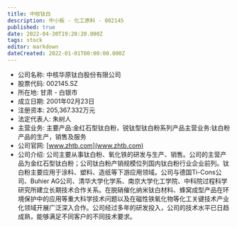 ```yaml
---
title: 中核钛白
description: 中小板 - 化工原料 - 002145
published: true
date: 2022-04-30T19:20:20.000Z
tags: stock
editor: markdown
dateCreated: 2022-01-01T00:00:00.000Z
---
```


- 公司名称: 中核华原钛白股份有限公司
- 股票代码: 002145.SZ
- 所在地: 甘肃 - 白银市
- 成立日期: 2001年02月23日
- 注册资本: 205,367.332万元
- 法定代表人: 朱树人
- 主营业务: 主要产品:金红石型钛白粉，锐钛型钛白粉系列产品主营业务:钛白粉产品的生产，销售及服务
- 公司官网: [www.zhtb.com](www.zhtb.com)
- 公司介绍: 公司主要从事钛白粉、氧化铁的研发与生产、销售。公司的主营产品为金红石型钛白粉；公司钛白粉产销规模位列国内钛白粉行业企业前列。钛白粉主要应用于涂料、塑料、造纸等下游应用领域。公司与德国Ti-Cons公司、Buhier AG公司、清华大学化学系、南京大学化工学院、中科院过程科学研究所建立长期技术合作关系。在脱硝催化纳米钛白材料、蜂窝成型产品在环境保护中的应用等重大科学技术问题以及在磁性铁氧化物等化工关键技术产业化领域开展广泛深入合作。公司经过多年的研发投入，公司的技术水平已日趋成熟，能够满足不同客户的不同技术要求。


